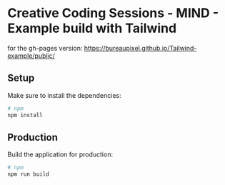 # Creative Coding Sessions - MIND - Example build with Tailwind

for the gh-pages version: https://bureaupixel.github.io/Tailwind-example/public/


## Setup

Make sure to install the dependencies:

```bash
# npm
npm install

```


## Production

Build the application for production:

```bash
# npm
npm run build

```

